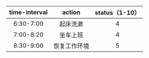 
| time-interval | action | status（1-10） |
| :------:| :------: | :------: |
| 6:30-7:00 | 起床洗漱 | 4 |
| 7:00-8:20 | 坐车上班 | 4 |
| 8:30-9:00 | 恢复工作环境 | 5 |
